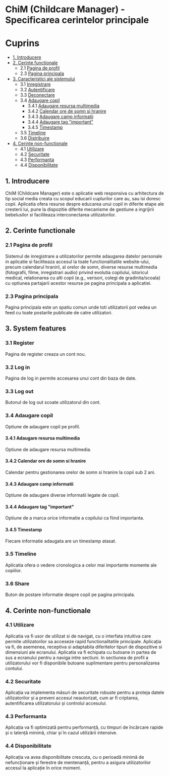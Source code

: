 # ChiM (Childcare Manager) - Specificarea cerintelor principale

Cuprins
=================
  * [1. Introducere](#1-introducere)
  * [2. Cerinte functionale](#2-cerinte-functionale)
    * 2.1 [Pagina de profil](#21-pagina-de-profil)
    * 2.3 [Pagina principala](#23-pagina-principala)
  * [3. Caracteristici ale sistemului](#3-caracteristici-ale-sistemului)
    * 3.1 [Inregistrare](#31-inregistrare)
    * 3.2 [Autentificare](#32-autentificare)
    * 3.3 [Deconectare](#33-deconectare)
    * 3.4 [Adaugare copil](#34-adaugare-copil)
      * 3.4.1 [Adaugare resursa multimedia](#341-adaugare-resursa-multimedia)
      * 3.4.2 [Calendar ore de somn si hranire](#342-calendar-ore-de-somn-si-hranire)
      * 3.4.3 [Adaugare camp informatii](#343-adaugare-camp-informatii)
      * 3.4.4 [Adaugare tag "important"](#344-adaugare-tag-"important")
      * 3.4.5 [Timestamp](#345-timestamp)
    * 3.5 [Timeline](#35-timeline)
    * 3.6 [Distribuire](#36-distribuire)
  * [4. Cerinte non-functionale](#4-cerinte-non-functionale)
    * 4.1 [Utilizare](#41-utilizare)
    * 4.2 [Securitate](#42-securitate)
    * 4.3 [Performanta](#43-performanta)
    * 4.4 [Disponibilitate](#44-disponibilitate)




## 1. Introducere
ChiM (Childcare Manager) este o aplicatie web responsiva cu arhitectura de tip social media creata cu scopul educarii cuplurilor care au, sau isi doresc copii. Aplicatia ofera resurse despre educarea unui copil in diferite etape ale cresterii lui, pune la dispozitie diferite mecanisme de gestiune a ingrijirii bebelusilor si faciliteaza interconectarea utilizatorilor.

## 2. Cerinte functionale
### 2.1 Pagina de profil
Sistemul de inregistrare a utilizatorilor permite adaugarea datelor personale in aplicatie si faciliteaza accesul la toate functionalitatile website-ului, precum calendarul hranirii, al orelor de somn, diverse resurse multimedia (fotografii, filme, inregistrari audio) privind evolutia copilului, istoricul medical, relationarea cu alti copii (e.g., verisori, colegi de gradinita/scoala) cu optiunea partajarii acestor resurse pe pagina principala a aplicatiei.
### 2.3 Pagina principala
Pagina principala este un spatiu comun unde toti utilizatorii pot vedea un feed cu toate postarile publicate de catre utilizatori.
## 3. System features
### 3.1 Register
Pagina de register creaza un cont nou.
### 3.2 Log in
Pagina de log in permite accesarea unui cont din baza de date.
### 3.3 Log out
Butonul de log out scoate utilizatorul din cont.
### 3.4 Adaugare copil
Optiune de adaugare copil pe profil.
#### 3.4.1 Adaugare resursa multimedia
Optiune de adaugare resursa multimedia.
#### 3.4.2 Calendar ore de somn si hranire
Calendar pentru gestionarea orelor de somn si hranire la copii sub 2 ani.
#### 3.4.3 Adaugare camp informatii
Optiune de adaugare diverse informatii legate de copil.
#### 3.4.4 Adaugare tag "important"
Optiune de a marca orice informatie a copilului ca fiind importanta.
#### 3.4.5 Timestamp
Fiecare informatie adaugata are un timestamp atasat.
### 3.5 Timeline
Aplicatia ofera o vedere cronologica a celor mai importante momente ale copiilor.
### 3.6 Share
Buton de postare informatie despre copil pe pagina principala.


## 4. Cerinte non-functionale
### 4.1 Utilizare
Aplicatia va fi usor de utilizat si de navigat, cu o interfata intuitiva care permite utilizatorilor sa acceseze rapid functionalitatile principale. Aplicația va fi, de asemenea, receptiva si adaptabila diferitelor tipuri de dispozitive si dimensiuni ale ecranului. Aplicatia va fi echipata cu butoane in partea de sus a ecranului pentru a naviga intre sectiuni. In sectiunea de profil a utilizatorului vor fi disponibile butoane suplimentare pentru personalizarea contului.
### 4.2 Securitate
Aplicația va implementa măsuri de securitate robuste pentru a proteja datele utilizatorilor și a preveni accesul neautorizat, cum ar fi criptarea, autentificarea utilizatorului și controlul accesului.
### 4.3 Performanta
Aplicația va fi optimizată pentru performanță, cu timpuri de încărcare rapide și o latență minimă, chiar și în cazul utilizării intensive.
### 4.4 Disponibilitate
Aplicația va avea disponibilitate crescuta, cu o perioadă minimă de nefuncționare și ferestre de mentenanță, pentru a asigura utilizatorilor accesul la aplicație în orice moment.
